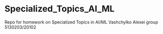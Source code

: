 # Specialized_Topics_AI_ML
Repo for homework on Specialized Topics in AI/ML
Vashchylko Alexei group 5130203/20102
